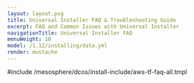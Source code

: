 ```yaml
---
layout: layout.pug
title: Universal Installer FAQ & Troubleshooting Guide
excerpt: FAQ and Common Issues with Universal Installer
navigationTitle: Universal Installer FAQ
menuWeight: 10
model: /1.12/installing/data.yml
render: mustache
---
```


#include /mesosphere/dcos/install-include/aws-tf-faq-all.tmpl
